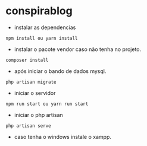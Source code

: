 # conspirablog

* instalar as dependencias 

```
npm install ou yarn install

```

* instalar o pacote vendor caso não tenha no projeto.

```
composer install
```

* após iniciar o bando de dados mysql.

```
php artisan migrate
```


* iniciar o servidor

```
npm run start ou yarn run start
```

* iniciar o php artisan

```
php artisan serve
```

* caso tenha o windows instale o xampp.